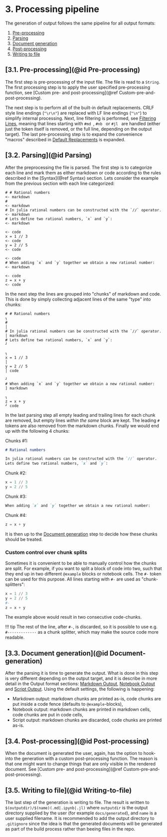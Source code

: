 # **3.** Processing pipeline

The generation of output follows the same pipeline for all output formats:
1. [Pre-processing](@ref)
2. [Parsing](@ref)
3. [Document generation](@ref)
4. [Post-processing](@ref)
5. [Writing to file](@ref)


## [**3.1.** Pre-processing](@id Pre-processing)

The first step is pre-processing of the input file. The file is read to a `String`.
The first processing step is to apply the user specified pre-processing function,
see [Custom pre- and post-processing](@ref Custom-pre-and-post-processing).

The next step is to perform all of the built-in default replacements.
CRLF style line endings (`"\r\n"`) are replaced with LF line endings (`"\n"`) to simplify
internal processing. Next, line filtering is performed, see [Filtering Lines](@ref),
meaning that lines starting with `#md `, `#nb ` or `#jl ` are handled (either just
the token itself is removed, or the full line, depending on the output target).
The last pre-processing step is to expand the convenience "macros" described
in [Default Replacements](@ref) is expanded.


## [**3.2.** Parsing](@id Parsing)

After the preprocessing the file is parsed. The first step is to categorize each line
and mark them as either markdown or code according to the rules described in the
[Syntax](@ref Syntax) section. Lets consider the example from the previous section
with each line categorized:
```
# # Rational numbers                                                     <- markdown
#                                                                        <- markdown
# In julia rational numbers can be constructed with the `//` operator.   <- markdown
# Lets define two rational numbers, `x` and `y`:                         <- markdown
                                                                         <- code
x = 1 // 3                                                               <- code
y = 2 // 5                                                               <- code
                                                                         <- code
# When adding `x` and `y` together we obtain a new rational number:      <- markdown
                                                                         <- code
z = x + y                                                                <- code
```

In the next step the lines are grouped into "chunks" of markdown and code.
This is done by simply collecting adjacent lines of the same "type" into
chunks:
```
# # Rational numbers                                                     ┐
#                                                                        │
# In julia rational numbers can be constructed with the `//` operator.   │ markdown
# Lets define two rational numbers, `x` and `y`:                         ┘
                                                                         ┐
x = 1 // 3                                                               │
y = 2 // 5                                                               │ code
                                                                         ┘
# When adding `x` and `y` together we obtain a new rational number:      ] markdown
                                                                         ┐
z = x + y                                                                ┘ code
```

In the last parsing step all empty leading and trailing lines for each chunk
are removed, but empty lines *within the same* block are kept. The leading `# `
tokens are also removed from the markdown chunks. Finally we would
end up with the following 4 chunks:

Chunks #1:
```markdown
# Rational numbers

In julia rational numbers can be constructed with the `//` operator.
Lets define two rational numbers, `x` and `y`:
```
Chunk #2:
```julia
x = 1 // 3
y = 2 // 5
```
Chunk #3:
```markdown
When adding `x` and `y` together we obtain a new rational number:
```
Chunk #4:
```julia
z = x + y
```

It is then up to the [Document generation](@ref) step to decide how these chunks should be treated.

### Custom control over chunk splits

Sometimes it is convenient to be able to manually control how the chunks are split.
For example, if you want to split a block of code into two, such that they end up in
two different `@example` blocks or notebook cells. The `#-` token can be used for this
purpose. All lines starting with `#-` are used as "chunk-splitters":
```julia
x = 1 // 3
y = 2 // 5
#-
z = x + y
```
The example above would result in two consecutive code-chunks.

!!! tip
    The rest of the line, after `#-`, is discarded, so it is possible to use e.g.
    `#-------------` as a chunk splitter, which may make the source code more readable.


## [**3.3.** Document generation](@id Document-generation)

After the parsing it is time to generate the output. What is done in this step is
very different depending on the output target, and it is describe in more detail in
the Output format sections: [Markdown Output](@ref), [Notebook Output](@ref) and
[Script Output](@ref). Using the default settings, the following is happening:

* Markdown output: markdown chunks are printed as-is, code chunks are put inside
  a code fence (defaults to `@example`-blocks),
* Notebook output: markdown chunks are printed in markdown cells, code chunks are
  put in code cells,
* Script output: markdown chunks are discarded, code chunks are printed as-is.


## [**3.4.** Post-processing](@id Post-processing)

When the document is generated the user, again, has the option to hook-into the generation
with a custom post-processing function. The reason is that one might want to change
things that are only visible in the rendered document.
See [Custom pre- and post-processing](@ref Custom-pre-and-post-processing).


## [**3.5.** Writing to file](@id Writing-to-file)

The last step of the generation is writing to file. The result is written to
`$(outputdir)/$(name)(.md|.ipynb|.jl)` where `outputdir` is the output directory supplied
by the user (for example `docs/generated`), and `name` is a user supplied filename.
It is recommended to add the output directory to `.gitignore` since the idea is that
the generated documents will be generated as part of the build process rather than
beeing files in the repo.
